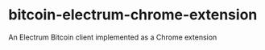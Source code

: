 bitcoin-electrum-chrome-extension
=================================

An Electrum Bitcoin client implemented as a Chrome extension